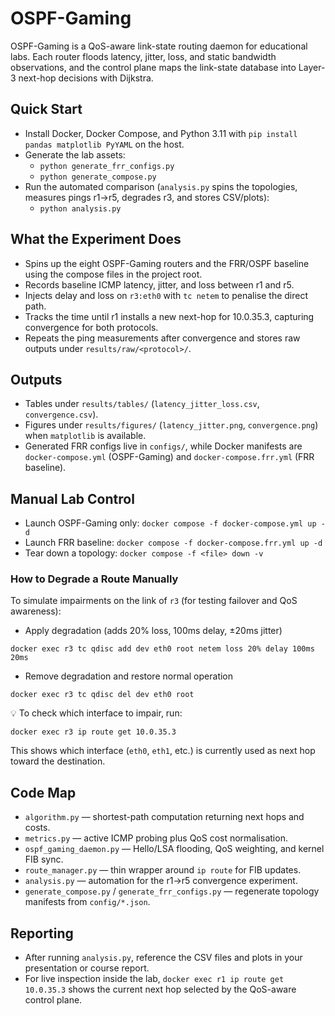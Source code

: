 # OSPF-Gaming

OSPF-Gaming is a QoS-aware link-state routing daemon for educational labs. Each router floods latency, jitter, loss, and static bandwidth observations, and the control plane maps the link-state database into Layer-3 next-hop decisions with Dijkstra.

## Quick Start
- Install Docker, Docker Compose, and Python 3.11 with `pip install pandas matplotlib PyYAML` on the host.
- Generate the lab assets:
  - `python generate_frr_configs.py`
  - `python generate_compose.py`
- Run the automated comparison (`analysis.py` spins the topologies, measures pings r1->r5, degrades r3, and stores CSV/plots):
  - `python analysis.py`

## What the Experiment Does
- Spins up the eight OSPF-Gaming routers and the FRR/OSPF baseline using the compose files in the project root.
- Records baseline ICMP latency, jitter, and loss between r1 and r5.
- Injects delay and loss on `r3:eth0` with `tc netem` to penalise the direct path.
- Tracks the time until r1 installs a new next-hop for 10.0.35.3, capturing convergence for both protocols.
- Repeats the ping measurements after convergence and stores raw outputs under `results/raw/<protocol>/`.

## Outputs
- Tables under `results/tables/` (`latency_jitter_loss.csv`, `convergence.csv`).
- Figures under `results/figures/` (`latency_jitter.png`, `convergence.png`) when `matplotlib` is available.
- Generated FRR configs live in `configs/`, while Docker manifests are `docker-compose.yml` (OSPF-Gaming) and `docker-compose.frr.yml` (FRR baseline).

## Manual Lab Control
- Launch OSPF-Gaming only: `docker compose -f docker-compose.yml up -d`
- Launch FRR baseline: `docker compose -f docker-compose.frr.yml up -d`
- Tear down a topology: `docker compose -f <file> down -v`

### How to Degrade a Route Manually
To simulate impairments on the link of `r3` (for testing failover and QoS awareness):

- Apply degradation (adds 20% loss, 100ms delay, ±20ms jitter)  
```
docker exec r3 tc qdisc add dev eth0 root netem loss 20% delay 100ms 20ms
```

- Remove degradation and restore normal operation  
```
docker exec r3 tc qdisc del dev eth0 root
```

💡 To check which interface to impair, run:  
```
docker exec r3 ip route get 10.0.35.3
```
This shows which interface (`eth0`, `eth1`, etc.) is currently used as next hop toward the destination.

## Code Map
- `algorithm.py` — shortest-path computation returning next hops and costs.
- `metrics.py` — active ICMP probing plus QoS cost normalisation.
- `ospf_gaming_daemon.py` — Hello/LSA flooding, QoS weighting, and kernel FIB sync.
- `route_manager.py` — thin wrapper around `ip route` for FIB updates.
- `analysis.py` — automation for the r1->r5 convergence experiment.
- `generate_compose.py` / `generate_frr_configs.py` — regenerate topology manifests from `config/*.json`.

## Reporting
- After running `analysis.py`, reference the CSV files and plots in your presentation or course report.
- For live inspection inside the lab, `docker exec r1 ip route get 10.0.35.3` shows the current next hop selected by the QoS-aware control plane.
